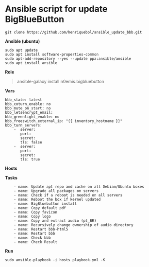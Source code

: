 # Ansible script for update BigBlueButton
```
git clone https://github.com/henriquebol/ansible_update_bbb.git
```
**Ansible (ubuntu)**
```
sudo apt update
sudo apt install software-properties-common
sudo apt-add-repository --yes --update ppa:ansible/ansible
sudo apt install ansible
```

**Role**
> ansible-galaxy install n0emis.bigbluebutton

**Vars**
```
bbb_state: latest
bbb_coturn_enable: no
bbb_mute_on_start: no
bbb_letsencrypt_email: 
bbb_greenlight_enable: no
bbb_freeswitch_external_ip: "{{ inventory_hostname }}"
bbb_turn_servers:
    -  server: 
       port: 
       secret: 
       tls: false
    -  server: 
       port: 
       secret: 
       tls: true
```
**Hosts**

**Tasks**
```
    - name: Update apt repo and cache on all Debian/Ubuntu boxes
    - name: Upgrade all packages on servers
    - name: Check if a reboot is needed on all servers
    - name: Reboot the box if kernel updated
    - name: BigBluebutton install
    - name: Copy default pdf
    - name: Copy favicon
    - name: Copy logo
    - name: Copy and extract audio (pt_BR)
    - name: Recursively change ownership of audio directory
    - name: Restart bbb-html5
    - name: Restart bbb
    - name: Check bbb
    - name: Check Result
```
**Run**
```
sudo ansible-playbook -i hosts playbook.yml -K
```
